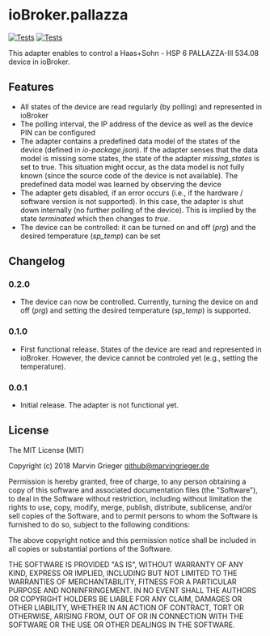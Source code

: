 # ioBroker.pallazza

[![Tests](https://travis-ci.org/marvingrieger/ioBroker.pallazza.svg?branch=master)](https://travis-ci.org/marvingrieger/ioBroker.pallazza) [![Tests](https://ci.appveyor.com/api/projects/status/pa1806omq9l1qdii?svg=true)](https://ci.appveyor.com/project/marvingrieger/iobroker-pallazza)

This adapter enables to control a Haas+Sohn - HSP 6 PALLAZZA-III 534.08 device in ioBroker.

## Features
* All states of the device are read regularly (by polling) and represented in ioBroker
* The polling interval, the IP address of the device as well as the device PIN can be configured
* The adapter contains a predefined data model of the states of the device (defined in *io-package.json*). If the adapter senses that the data model is missing some states, the state of the adapter *missing_states* is set to true. This situation might occur, as the data model is not fully known (since the source code of the device is not available). The predefined data model was learned by observing the device
* The adapter gets disabled, if an error occurs (i.e., if the hardware / software version is not supported). In this case, the adapter is shut down internally (no further polling of the device). This is implied by the state *terminated* which then changes to *true*.
* The device can be controlled: it can be turned on and off (*prg*) and the desired temperature (*sp_temp*) can be set

## Changelog
### 0.2.0
* The device can now be controlled. Currently, turning the device on and off (*prg*) and setting the desired temperature (*sp_temp*) is supported.

### 0.1.0
* First functional release. States of the device are read and represented in ioBroker. However, the device cannot be controled yet (e.g., setting the temperature).

### 0.0.1
* Initial release. The adapter is not functional yet.

## License
The MIT License (MIT)

Copyright (c) 2018 Marvin Grieger <github@marvingrieger.de>

Permission is hereby granted, free of charge, to any person obtaining a copy
of this software and associated documentation files (the "Software"), to deal
in the Software without restriction, including without limitation the rights
to use, copy, modify, merge, publish, distribute, sublicense, and/or sell
copies of the Software, and to permit persons to whom the Software is
furnished to do so, subject to the following conditions:

The above copyright notice and this permission notice shall be included in
all copies or substantial portions of the Software.

THE SOFTWARE IS PROVIDED "AS IS", WITHOUT WARRANTY OF ANY KIND, EXPRESS OR
IMPLIED, INCLUDING BUT NOT LIMITED TO THE WARRANTIES OF MERCHANTABILITY,
FITNESS FOR A PARTICULAR PURPOSE AND NONINFRINGEMENT. IN NO EVENT SHALL THE
AUTHORS OR COPYRIGHT HOLDERS BE LIABLE FOR ANY CLAIM, DAMAGES OR OTHER
LIABILITY, WHETHER IN AN ACTION OF CONTRACT, TORT OR OTHERWISE, ARISING FROM,
OUT OF OR IN CONNECTION WITH THE SOFTWARE OR THE USE OR OTHER DEALINGS IN
THE SOFTWARE.
